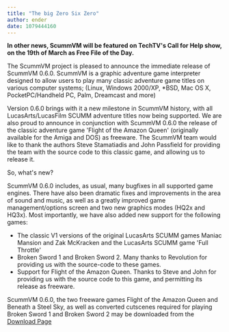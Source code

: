 ```yaml
---
title: "The big Zero Six Zero"
author: ender
date: 1079444160
---
```


**In other news, ScummVM will be featured on TechTV's Call for Help show, on the 19th of March as Free File of the Day.**

The ScummVM project is pleased to announce the immediate release of ScummVM 0.6.0. ScummVM is a graphic adventure game interpreter designed to allow users to play many classic adventure game titles on various computer systems; (Linux, Windows 2000/XP, \*BSD, Mac OS X, PocketPC/Handheld PC, Palm, Dreamcast and more)

Version 0.6.0 brings with it a new milestone in ScummVM history, with all LucasArts/LucasFilm SCUMM adventure titles now being supported. We are also proud to announce in conjunction with ScummVM 0.6.0 the release of the classic adventure game 'Flight of the Amazon Queen' (originally available for the Amiga and DOS) as freeware. The ScummVM team would like to thank the authors Steve Stamatiadis and John Passfield for providing the team with the source code to this classic game, and allowing us to release it.

So, what's new?

ScummVM 0.6.0 includes, as usual, many bugfixes in all supported game engines. There have also been dramatic fixes and improvements in the area of sound and music, as well as a greatly improved game management/options screen and two new graphics modes (HQ2x and HQ3x). Most importantly, we have also added new support for the following games:

*   The classic V1 versions of the original LucasArts SCUMM games Maniac Mansion and Zak McKracken and the LucasArts SCUMM game 'Full Throttle'
*   Broken Sword 1 and Broken Sword 2. Many thanks to Revolution for providing us with the source-code to these games.
*   Support for Flight of the Amazon Queen. Thanks to Steve and John for providing us with the source code to this game, and permitting its release as freeware.

ScummVM 0.6.0, the two freeware games Flight of the Amazon Queen and Beneath a Steel Sky, as well as converted cutscenes required for playing Broken Sword 1 and Broken Sword 2 may be downloaded from the [Download Page](/downloads/)

